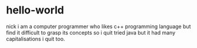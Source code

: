 # hello-world
nick
i am a computer programmer who likes c++ programming language but find it difficult to grasp its concepts 
so i quit tried java but it had many capitalisations i quit too.
